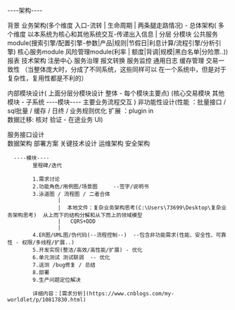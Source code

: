----架构----
   
   背景
   业务架构(多个维度  入口-流转 | 生命周期 | 两条腿走路情况) - 
   总体架构(
            多个维度 以本系统为核心和其他系统交互-传递出入信息 | 
            分层 分模块 公共服务module(搜索引擎/配置引擎-参数|产品|规则|节假日|利息计算/流程引擎/分析引擎) 核心服务module 风险管理module(利率 |                         额度|背调|规模|黑白名单|分险票..)) 报表
            技术架构   注册中心 服务治理  报文转换  服务监控  通用日志  缓存管理  交易一致性
            （当整体庞大时，分成了不同系统，这些同样可以           在一个系统中，但是对于复杂性，复用性都是不利的）
  
   内部模块设计(
             上面分层分模块设计 整体 - 每个模块主要点) (核心交易模块 其他模块 - 子系统
              ----模块---- 主要业务流程交互
             )
   非功能性设计(性能 ：批量接口 / sql批量 / 缓存 / 日终 / 业务规则优化
               扩展 ：plugin in                
               数据迁移: 核对 验证  - 在途业务
               UI)
           
   服务接口设计  
   数据架构
   部署方案
   关键技术设计
   运维架构
   安全架构

      ----模块----
            里程碑/迭代  

            1.需求讨论  
            2.功能角色/用例图/场景图     --签字/说明书  
            3.泳道图 / 流程图 / 二者合体  
                    |
                    |  本地文件：复杂业务架构思考(C:\Users\73699\Desktop\复杂业务架构思考)  从上而下的结构分解和从下而上的领域模型
                    |   CQRS+DDD
                    |
            4.ER图/UML图/伪代码(--流程控制--)  --包含非功能需求(性能、安全性、可靠性 - 权限/多线程/扩展..)     
            5.开发实现(整洁/高效/高性能/扩展) - 优化   
            6.单元测试 测试联调  -- 优化   
            7.送测 /bug修复 / 总结   
            8.部署     
            9.生产问题定位解决    

            详细内容：[需求分析](https://www.cnblogs.com/my-worldlet/p/10817830.html)   



